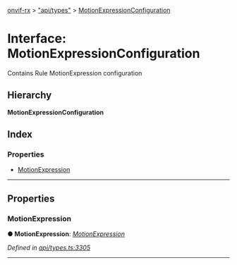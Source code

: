 [onvif-rx](../README.md) > ["api/types"](../modules/_api_types_.md) > [MotionExpressionConfiguration](../interfaces/_api_types_.motionexpressionconfiguration.md)

# Interface: MotionExpressionConfiguration

Contains Rule MotionExpression configuration

## Hierarchy

**MotionExpressionConfiguration**

## Index

### Properties

* [MotionExpression](_api_types_.motionexpressionconfiguration.md#motionexpression)

---

## Properties

<a id="motionexpression"></a>

###  MotionExpression

**● MotionExpression**: *[MotionExpression](_api_types_.motionexpression.md)*

*Defined in [api/types.ts:3305](https://github.com/patrickmichalina/onvif-rx/blob/3ab1739/src/api/types.ts#L3305)*

___

